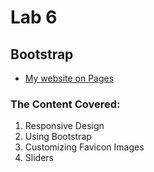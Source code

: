 # Lab 6
## Bootstrap

- [My website on Pages](https://jefftam79.github.io/lab6/)

### The Content Covered:
1. Responsive Design
2. Using Bootstrap
3. Customizing Favicon Images
4. Sliders